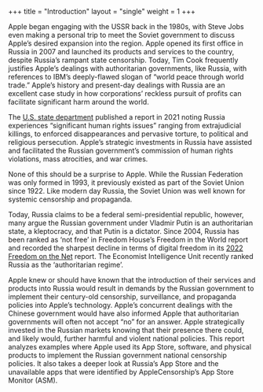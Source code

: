 +++
title = "Introduction"
layout = "single"
weight = 1
+++

Apple began engaging with the USSR back in the 1980s, with Steve Jobs even making a personal trip to meet the Soviet government to discuss Apple’s desired expansion into the region. Apple opened its first office in Russia in 2007 and launched its products and services to the country, despite Russia’s rampant state censorship. Today, Tim Cook frequently justifies Apple’s dealings with authoritarian governments, like Russia, with references to IBM’s deeply-flawed slogan of “world peace through world trade.” Apple’s history and present-day dealings with Russia are an excellent case study in how corporations’ reckless pursuit of profits can facilitate significant harm around the world.

The [U.S. state department](https://www.state.gov/reports/2021-country-reports-on-human-rights-practices/russia/) published a report in 2021 noting Russia experiences “significant human rights issues” ranging from extrajudicial killings, to enforced disappearances and pervasive torture, to political and religious persecution. Apple’s strategic investments in Russia have assisted and facilitated the Russian government’s commission of human rights violations, mass atrocities, and war crimes.

None of this should be a surprise to Apple. While the Russian Federation was only formed in 1993, it previously existed as part of the Soviet Union since 1922. Like modern day Russia, the Soviet Union was well known for systemic censorship and propaganda. 

Today, Russia claims to be a federal semi-presidential republic, however, many argue the Russian government under Vladmir Putin is an authoritarian state, a kleptocracy, and that Putin is a dictator.  Since 2004, Russia has been ranked as ‘not free’ in Freedom House’s Freedom in the World report and recorded the sharpest decline in terms of digital freedom in its [2022 Freedom on the Net](https://freedomhouse.org/report/freedom-net/2022/countering-authoritarian-overhaul-internet#Tracking) report. The Economist Intelligence Unit recently ranked Russia as the ‘authoritarian regime’.

Apple knew or should have known that the introduction of their services and products into Russia would result in demands by the Russian government to implement their century-old censorship, surveillance, and propaganda policies into Apple’s technology. Apple’s concurrent dealings with the Chinese government would have also informed Apple that authoritarian governments will often not accept “no” for an answer. Apple strategically invested in the Russian markets knowing that their presence there could, and likely would, further harmful and violent national policies. This report analyzes examples where Apple used its App Store, software, and physical products to implement the Russian government national censorship policies. It also takes a deeper look at Russia’s App Store and the unavailable apps that were identified by AppleCensorship’s App Store Monitor (ASM).